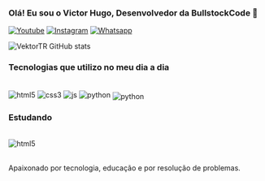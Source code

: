 ### Olá! Eu sou o Victor Hugo, Desenvolvedor da BullstockCode 🐂

[![Youtube](https://img.shields.io/badge/YouTube-FF0000?style=for-the-badge&logo=youtube&logoColor=white
)](https://www.youtube.com/@bullstockcode)
[![Instagram](https://img.shields.io/badge/Instagram-E4405F?style=for-the-badge&logo=instagram&logoColor=white
)](https://www.instagram.com/bullstock.oficial/)
[![Whatsapp](https://img.shields.io/badge/WhatsApp-25D366?style=for-the-badge&logo=whatsapp&logoColor=white
)](https://wa.me/351930617880)

![VektorTR GitHub stats](https://github-readme-stats.vercel.app/api?username=VektorTR&show_icons=true&theme=merko)

### Tecnologias que utilizo no meu dia a dia

<div style="display:inline_block;"><br>
    <image align="center" alt="html5" src="https://img.shields.io/badge/HTML5-E34F26?style=for-the-badge&logo=html5&logoColor=white" />
    <image align="center" alt="css3" src="https://img.shields.io/badge/CSS3-1572B6?style=for-the-badge&logo=css3&logoColor=white" />
    <image align="center" alt="js" src="https://img.shields.io/badge/JavaScript-323330?style=for-the-badge&logo=javascript&logoColor=F7DF1E" />
    <image align="center" alt="python" src="https://img.shields.io/badge/Python-3776AB?style=for-the-badge&logo=python&logoColor=white" />
    <image align="center" alt="python" src="https://img.shields.io/badge/ShopifyLiquid-76B900?style=for-the-badge&logo=shopify&logoColor=black"style="margin-top:5px;" />
</div>

### Estudando

<div style="display:inline_block;"><br>
    <image align="center" alt="html5" src="https://img.shields.io/badge/GPT CHAT PROMPTS-000000?style=for-the-badge&logo=GPT&logoColor=white" />
    
</div>
<br>

Apaixonado por tecnologia, educação e por resolução de problemas.

